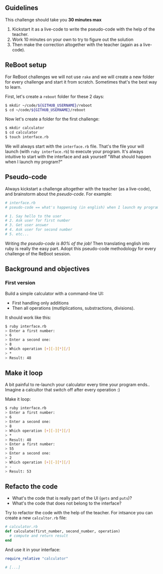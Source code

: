 ## Guidelines

This challenge should take you **30 minutes max**

1. Kickstart it as a live-code to write the pseudo-code with the help of the teacher.
2. Work 10 minutes on your own to try to figure out the solution
3. Then make the correction altogether with the teacher (again as a live-code).

## ReBoot setup

For ReBoot challenges we will not use `rake` and we will create a new folder for every challenge and start it from scratch. Sometimes that's the best way to learn.

First, let's create a `reboot` folder for these 2 days:

```bash
$ mkdir ~/code/${GITHUB_USERNAME}/reboot
$ cd ~/code/${GITHUB_USERNAME}/reboot
```

Now let's create a folder for the first challenge:

```bash
$ mkdir calculator
$ cd calculator
$ touch interface.rb
```

We will always start with the `interface.rb` file. That's the file your will launch (with `ruby interface.rb`) to execute your program. It's always intuitive to start with the interface and ask yourself "What should happen when I launch my program?"


## Pseudo-code

Always kickstart a challenge altogether with the teacher (as a live-code), and brainstorm about the *pseudo-code*. For example:


```ruby
# interface.rb
# pseudo-code == what's happening (in english) when I launch my program

# 1. Say hello to the user
# 2. Ask user for first number
# 3. Get user answer
# 4. Ask user for second number
# 5. etc...
```

Writing *the pseudo-code is 80% of the job!* Then translating english into ruby is really the easy part. Adopt this pseudo-code methodology for every challenge of the ReBoot session.


## Background and objectives

### First version

Build a simple calculator with a command-line UI:

- First handling only additions
- Then all operations (mutliplications, substractions, divisions).

It should work like this:

```bash
$ ruby interface.rb
> Enter a first number:
> 6
> Enter a second one:
> 8
> Which operation [+][-][*][/]
> *
> Result: 48
```

## Make it loop

A bit painful to re-launch your calculator every time your program ends.. Imagine a calcultor that switch off after every operation :)

Make it loop:

```bash
$ ruby interface.rb
> Enter a first number:
> 6
> Enter a second one:
> 8
> Which operation [+][-][*][/]
> *
> Result: 48
> Enter a first number:
> 55
> Enter a second one:
> 2
> Which operation [+][-][*][/]
> -
> Result: 53
```

## Refacto the code

- What's the code that is really part of the UI (`gets` and `puts`)?
- What's the code that does not belong to the interface?

Try to refactor the code with the help of the teacher. For intsance you can create a new `calcultor.rb` file:

```ruby
# calculator.rb
def calculate(first_number, second_number, operation)
  # compute and return result
end
```

And use it in your interface:

```ruby
require_relative "calculator"

# [...]
```





